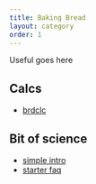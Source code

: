 ```yaml
---
title: Baking Bread
layout: category
order: 1
---
```


Useful goes here

## Calcs
- [brdclc](http://brdclc.com/?flour=440&water=75&salt=2&leaven=20.5)

## Bit of science
- [simple intro](https://breadtopia.com/demystifying-sourdough-bread-baking/)
- [starter faq](https://www.abeautifulplate.com/sourdough-starter-troubleshooting-guide/)

